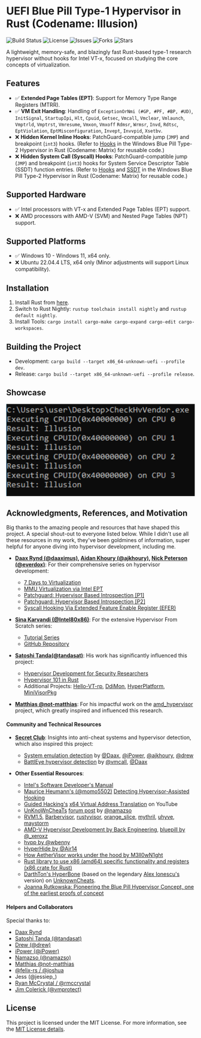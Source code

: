 # UEFI Blue Pill Type-1 Hypervisor in Rust (Codename: Illusion)

![Build Status](https://github.com/memN0ps/illusion-rs/actions/workflows/rust.yml/badge.svg)
![License](https://img.shields.io/github/license/memN0ps/illusion-rs)
![Issues](https://img.shields.io/github/issues/memN0ps/illusion-rs)
![Forks](https://img.shields.io/github/forks/memN0ps/illusion-rs)
![Stars](https://img.shields.io/github/stars/memN0ps/illusion-rs)

A lightweight, memory-safe, and blazingly fast Rust-based type-1 research hypervisor without hooks for Intel VT-x, focused on studying the core concepts of virtualization.

## Features

- :white_check_mark: **Extended Page Tables (EPT)**: Support for Memory Type Range Registers (MTRR).
- :white_check_mark: **VM Exit Handling**: Handling of `ExceptionOrNmi (#GP, #PF, #BP, #UD)`, `InitSignal`, `StartupIpi`, `Hlt`, `Cpuid`, `Getsec`, `Vmcall`, `Vmclear`, `Vmlaunch`, `Vmptrld`, `Vmptrst`, `Vmresume`, `Vmxon`, `Vmxoff` `Rdmsr`, `Wrmsr`, `Invd`, `Rdtsc`, `EptViolation`, `EptMisconfiguration`, `Invept`, `Invvpid`, `Xsetbv`.
- :x: **Hidden Kernel Inline Hooks**: PatchGuard-compatible jump (`JMP`) and breakpoint (`int3`) hooks. (Refer to [Hooks](https://github.com/memN0ps/matrix-rs/blob/main/hypervisor/src/intel/ept/hooks.rs) in the Windows Blue Pill Type-2 Hypervisor in Rust (Codename: Matrix) for reusable code.)
- :x: **Hidden System Call (Syscall) Hooks**: PatchGuard-compatible jump (`JMP`) and breakpoint (`int3`) hooks for System Service Descriptor Table (SSDT) function entries. (Refer to [Hooks](https://github.com/memN0ps/matrix-rs/blob/main/hypervisor/src/intel/ept/hooks.rs) and [SSDT](https://github.com/memN0ps/matrix-rs/tree/main/hypervisor/src/utils/ssdt) in the Windows Blue Pill Type-2 Hypervisor in Rust (Codename: Matrix) for reusable code.)

## Supported Hardware

- :white_check_mark: Intel processors with VT-x and Extended Page Tables (EPT) support.
- :x: AMD processors with AMD-V (SVM) and Nested Page Tables (NPT) support.

## Supported Platforms

- :white_check_mark: Windows 10 - Windows 11, x64 only.
- :x: Ubuntu 22.04.4 LTS, x64 only (Minor adjustments will support Linux compatibility).

## Installation

1. Install Rust from [here](https://www.rust-lang.org/tools/install).
2. Switch to Rust Nightly: `rustup toolchain install nightly` and `rustup default nightly`.
3. Install Tools: `cargo install cargo-make cargo-expand cargo-edit cargo-workspaces`.

## Building the Project

- Development: `cargo build --target x86_64-unknown-uefi --profile dev`.
- Release: `cargo build --target x86_64-unknown-uefi --profile release`.

## Showcase

![Check HV Vendor](images/check-hv-vendor.png)

## Acknowledgments, References, and Motivation

Big thanks to the amazing people and resources that have shaped this project. A special shout-out to everyone listed below. While I didn't use all these resources in my work, they've been goldmines of information, super helpful for anyone diving into hypervisor development, including me.

- **[Daax Rynd (@daaximus)](https://github.com/daaximus), [Aidan Khoury (@ajkhoury)](https://github.com/ajkhoury), [Nick Peterson (@everdox)](https://github.com/everdox)**: For their comprehensive series on hypervisor development:
  - [7 Days to Virtualization](https://revers.engineering/7-days-to-virtualization-a-series-on-hypervisor-development/)
  - [MMU Virtualization via Intel EPT](https://revers.engineering/mmu-virtualization-via-intel-ept-index/)
  - [Patchguard: Hypervisor Based Introspection [P1]](https://revers.engineering/patchguard-detection-of-hypervisor-based-instrospection-p1/)
  - [Patchguard: Hypervisor Based Introspection [P2]](https://revers.engineering/patchguard-detection-of-hypervisor-based-instrospection-p2/)
  - [Syscall Hooking Via Extended Feature Enable Register (EFER)](https://revers.engineering/syscall-hooking-via-extended-feature-enable-register-efer/)

- **[Sina Karvandi (@Intel80x86)](https://github.com/SinaKarvandi)**: For the extensive Hypervisor From Scratch series:
  - [Tutorial Series](https://rayanfam.com/tutorials/)
  - [GitHub Repository](https://github.com/SinaKarvandi/Hypervisor-From-Scratch/)

- **[Satoshi Tanda(@tandasat)](https://github.com/tandasat/)**: His work has significantly influenced this project:
  - [Hypervisor Development for Security Researchers](https://tandasat.github.io/Hypervisor_Development_for_Security_Researchers.html)
  - [Hypervisor 101 in Rust](https://github.com/tandasat/Hypervisor-101-in-Rust)
  - Additional Projects: [Hello-VT-rp](https://github.com/tandasat/Hello-VT-rp), [DdiMon](https://github.com/tandasat/DdiMon), [HyperPlatform](https://github.com/tandasat/HyperPlatform), [MiniVisorPkg](https://github.com/tandasat/MiniVisorPkg)
 
- **[Matthias @not-matthias](https://github.com/not-matthias/amd_hypervisor)**: For his impactful work on the [amd_hypervisor](https://github.com/not-matthias/amd_hypervisor) project, which greatly inspired and influenced this research.

#### Community and Technical Resources

- **[Secret Club](https://github.com/thesecretclub)**: Insights into anti-cheat systems and hypervisor detection, which also inspired this project:
  - [System emulation detection](https://secret.club/2020/04/13/how-anti-cheats-detect-system-emulation.html) by [@Daax](https://github.com/daaximus), [@iPower](https://github.com/iPower), [@ajkhoury](https://github.com/ajkhoury), [@drew](https://github.com/drew-gpf)
  - [BattlEye hypervisor detection](https://secret.club/2020/01/12/battleye-hypervisor-detection.html) by [@vmcall](https://github.com/vmcall), [@Daax](https://github.com/daaximus)

- **Other Essential Resources**:
  - [Intel's Software Developer's Manual](https://www.intel.com/)
  - [Maurice Heumann's (@momo5502)](https://github.com/momo5502/) [Detecting Hypervisor-Assisted Hooking](https://momo5502.com/posts/2022-05-02-detecting-hypervisor-assisted-hooking/)
  - [Guided Hacking's](https://guidedhacking.com/) [x64 Virtual Address Translation](https://www.youtube.com/watch?v=W3o5jYHMh8s) on YouTube
  - [UnKnoWnCheaTs](https://unknowncheats.me/) [forum post](https://www.unknowncheats.me/forum/2779560-post4.html) by [@namazso](https://github.com/namazso)
  - [RVM1.5](https://github.com/rcore-os/RVM1.5), [Barbervisor](https://github.com/Cisco-Talos/Barbervisor), [rustyvisor](https://github.com/iankronquist/rustyvisor), [orange_slice](https://github.com/gamozolabs/orange_slice), [mythril](https://github.com/mythril-hypervisor/mythril), [uhyve](https://github.com/hermit-os/uhyve), [maystorm](https://github.com/neri/maystorm)
  - [AMD-V Hypervisor Development by Back Engineering](https://blog.back.engineering/04/08/2022), [bluepill by @_xeroxz](https://git.back.engineering/_xeroxz/bluepill)
  - [hvpp by @wbenny](https://github.com/wbenny/hvpp)
  - [HyperHide by @Air14](https://github.com/Air14/HyperHide)
  - [How AetherVisor works under the hood by M3ll0wN1ght](https://mellownight.github.io/AetherVisor)
  - [Rust library to use x86 (amd64) specific functionality and registers (x86 crate for Rust)](https://github.com/gz/rust-x86)
  - [DarthTon's HyperBone](https://github.com/DarthTon/HyperBone) (based on the legendary [Alex Ionescu's](https://github.com/ionescu007/SimpleVisor) version) on [UnknownCheats](https://www.unknowncheats.me/forum/c-and-c-/173560-hyperbone-windows-hypervisor.html).
  - [Joanna Rutkowska: Pioneering the Blue Pill Hypervisor Concept, one of the earliest proofs of concept](https://blog.invisiblethings.org/2006/06/22/introducing-blue-pill.html)

#### Helpers and Collaborators

Special thanks to:
- [Daax Rynd](https://revers.engineering/)
- [Satoshi Tanda (@tandasat)](https://github.com/tandasat)
- [Drew (@drew)](https://github.com/drew-gpf)
- [iPower (@iPower)](https://github.com/iPower)
- [Namazso (@namazso)](https://github.com/namazso)
- [Matthias @not-matthias](https://github.com/not-matthias/)
- [@felix-rs / @joshuа](https://github.com/felix-rs)
- Jess (@jessiep_)
- [Ryan McCrystal / @rmccrystal](https://github.com/rmccrystal)
- [Jim Colerick (@vmprotect)](https://github.com/thug-shaker)

## License

This project is licensed under the MIT License. For more information, see the [MIT License details](./LICENSE).
